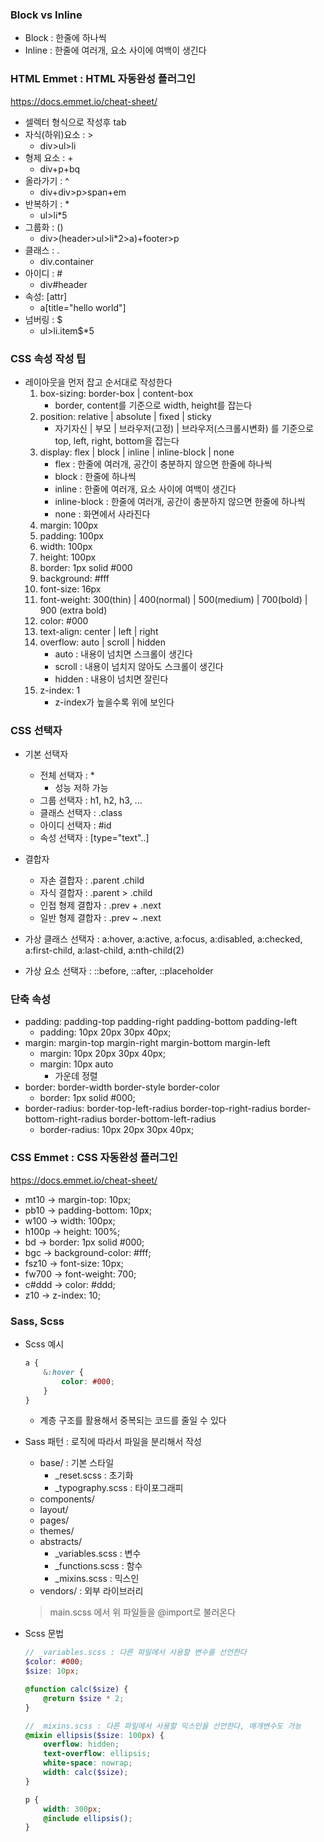 ### Block vs Inline
- Block : 한줄에 하나씩
- Inline : 한줄에 여러개, 요소 사이에 여백이 생긴다

### HTML Emmet : HTML 자동완성 플러그인
https://docs.emmet.io/cheat-sheet/
- 셀렉터 형식으로 작성후 tab
- 자식(하위)요소 : > 
	- div>ul>li
- 형제 요소 : +
	- div+p+bq
- 올라가기 : ^
	- div+div>p>span+em
- 반복하기 : *
	- ul>li*5
- 그룹화 : ()
	- div>(header>ul>li*2>a)+footer>p
- 클래스 : .
	- div.container
- 아이디 : #
	- div#header
- 속성: [attr]
	- a[title="hello world"]
- 넘버링 : $
  - ul>li.item$*5


### CSS 속성 작성 팁
- 레이아웃을 먼저 잡고 순서대로 작성한다
	1. box-sizing: border-box | content-box
		- border, content를 기준으로 width, height를 잡는다
	2. position: relative | absolute | fixed | sticky
		- 자기자신 | 부모 | 브라우저(고정) | 브라우저(스크롤시변화) 를 기준으로 top, left, right, bottom을 잡는다
	3. display: flex | block | inline | inline-block | none
		- flex : 한줄에 여러개, 공간이 충분하지 않으면 한줄에 하나씩
		- block : 한줄에 하나씩
		- inline : 한줄에 여러개, 요소 사이에 여백이 생긴다
		- inline-block : 한줄에 여러개, 공간이 충분하지 않으면 한줄에 하나씩
		- none : 화면에서 사라진다	
	4. margin: 100px
	5. padding: 100px
	6. width: 100px
	7. height: 100px
	8. border: 1px solid #000
	9. background: #fff
	10. font-size: 16px
	11. font-weight: 300(thin) | 400(normal) | 500(medium) | 700(bold) | 900 (extra bold)
	12. color: #000
	13. text-align: center | left | right
	14. overflow: auto | scroll | hidden
		- auto : 내용이 넘치면 스크롤이 생긴다
		- scroll : 내용이 넘치지 않아도 스크롤이 생긴다
		- hidden : 내용이 넘치면 잘린다
	15. z-index: 1
		- z-index가 높을수록 위에 보인다
	
### CSS 선택자
- 기본 선택자
	- 전체 선택자 : *
		- 성능 저하 가능
	- 그룹 선택자 : h1, h2, h3, ...
	- 클래스 선택자 : .class
	- 아이디 선택자 : #id
	- 속성 선택자 : [type="text"..]

- 결합자
	- 자손 결합자 : .parent .child
	- 자식 결합자 : .parent > .child
	- 인접 형제 결합자 : .prev + .next
	- 일반 형제 결합자 : .prev ~ .next

- 가상 클래스 선택자 : a:hover, a:active, a:focus, a:disabled, a:checked, a:first-child, a:last-child, a:nth-child(2) 
- 가상 요소 선택자 : ::before, ::after, ::placeholder


### 단축 속성
- padding: padding-top padding-right padding-bottom padding-left
	- padding: 10px 20px 30px 40px;
- margin: margin-top margin-right margin-bottom margin-left
	- margin: 10px 20px 30px 40px;
	- margin: 10px auto
		- 가운데 정렬
- border: border-width border-style border-color
	- border: 1px solid #000;
- border-radius: border-top-left-radius border-top-right-radius border-bottom-right-radius border-bottom-left-radius
	- border-radius: 10px 20px 30px 40px;


### CSS Emmet : CSS 자동완성 플러그인
https://docs.emmet.io/cheat-sheet/
- mt10 -> margin-top: 10px;
- pb10 -> padding-bottom: 10px;
- w100 -> width: 100px;
- h100p -> height: 100%;
- bd -> border: 1px solid #000;
- bgc -> background-color: #fff;
- fsz10 -> font-size: 10px;
- fw700 -> font-weight: 700;
- c#ddd -> color: #ddd;
- z10 -> z-index: 10;


### Sass, Scss

- Scss 예시
	```scss
	a {
		&:hover {
			color: #000;
		}
	}
	```
	- 계층 구조를 활용해서 중복되는 코드를 줄일 수 있다


- Sass 패턴 : 로직에 따라서 파일을 분리해서 작성
	- base/ : 기본 스타일
		- _reset.scss : 초기화
		- _typography.scss : 타이포그래피
	- components/ 
	- layout/ 
	- pages/
	- themes/ 
	- abstracts/
		- _variables.scss : 변수
		- _functions.scss : 함수
		- _mixins.scss : 믹스인
	- vendors/ : 외부 라이브러리
	> main.scss 에서 위 파일들을 @import로 불러온다

- Scss 문법
	```scss
	// _variables.scss : 다른 파일에서 사용할 변수를 선언한다
	$color: #000;
	$size: 10px;

	@function calc($size) {
		@return $size * 2;
	}

	// _mixins.scss : 다른 파일에서 사용할 믹스인을 선언한다, 매개변수도 가능
	@mixin ellipsis($size: 100px) {
		overflow: hidden;
		text-overflow: ellipsis;
		white-space: nowrap;
		width: calc($size);
	}

	p {
		width: 300px;
		@include ellipsis();
	}

	```


